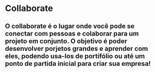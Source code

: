 # Collaborate

## O collaborate é o lugar onde você pode se conectar com pessoas e colaborar para um projeto em conjunto. O objetivo é poder desenvolver porjetos grandes e aprender com eles, podendo usa-los de portifólio ou até um ponto de partida inicial para criar sua empresa!